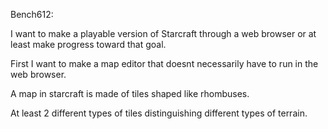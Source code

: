 Bench612:

I want to make a playable version of Starcraft through a web browser or at least make progress toward that goal.

First I want to make a map editor that doesnt necessarily have to run in the web browser.

A map in starcraft is made of tiles shaped like rhombuses.

At least 2 different types of tiles distinguishing different types of terrain.
